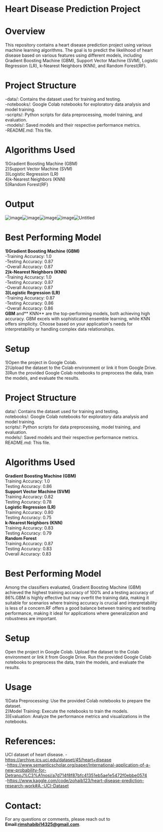 # Heart Disease Prediction Project
# Overview
This repository contains a heart disease prediction project using various machine learning algorithms. The goal is to predict the likelihood of heart disease based on various features using different models, including Gradient Boosting Machine (GBM), Support Vector Machine (SVM), Logistic Regression (LR), k-Nearest Neighbors (KNN), and Random Forest(RF).
# Project Structure
-data/: Contains the dataset used for training and testing.<br>
-notebooks/: Google Colab notebooks for exploratory data analysis and model training.<br>
-scripts/: Python scripts for data preprocessing, model training, and evaluation.<br>
-models/: Saved models and their respective performance metrics.<br>
-README.md: This file.
# Algorithms Used
1)Gradient Boosting Machine (GBM)<br>
2)Support Vector Machine (SVM)<br>
3)Logistic Regression (LR)<br>
4)k-Nearest Neighbors (KNN)<br>
5)Random Forest(RF)
# Output
![image](https://github.com/user-attachments/assets/286c1cbd-85bd-4f81-9648-634006f6d294)![image](https://github.com/user-attachments/assets/f3b31739-cda9-49dd-ba93-28bc03bd3b55)![image](https://github.com/user-attachments/assets/ab83e29e-cdce-4897-a850-6fd655749057)![image](https://github.com/user-attachments/assets/d5700f2b-4add-47a2-b362-625b28d7eeeb)![Untitled](https://github.com/user-attachments/assets/e0979693-393e-48e5-bbeb-8858fbf5b47d)

# Best Performing Model
**1)Gradient Boosting Machine (GBM)**<br>
-Training Accuracy: 1.0<br>
-Testing Accuracy: 0.87<br>
-Overall Accuracy: 0.87<br>
**2)k-Nearest Neighbors (KNN)**<br>
-Training Accuracy: 1.0<br>
-Testing Accuracy: 0.87<br>
-Overall Accuracy: 0.87<br>
**3)Logistic Regression (LR)**<br>
-Training Accuracy: 0.87<br>
-Testing Accuracy: 0.86<br>
-Overall Accuracy: 0.86<br>
**GBM** and** KNN** are the top-performing models, both achieving high accuracy. GBM excels with sophisticated ensemble learning, while KNN offers simplicity. Choose based on your application's needs for interpretability or handling complex data relationships.
# Setup
1)Open the project in Google Colab.<br>
2)Upload the dataset to the Colab environment or link it from Google Drive.<br>
3)Run the provided Google Colab notebooks to preprocess the data, train the models, and evaluate the results.<br>
# Project Structure
data/: Contains the dataset used for training and testing.<br>
notebooks/: Google Colab notebooks for exploratory data analysis and model training.<br>
scripts/: Python scripts for data preprocessing, model training, and evaluation.<br>
models/: Saved models and their respective performance metrics.<br>
README.md: This file.
# Algorithms Used
**Gradient Boosting Machine (GBM)**<br>
Training Accuracy: 1.0<br>
Testing Accuracy: 0.86<br>
**Support Vector Machine (SVM)**<br>
Training Accuracy: 0.82<br>
Testing Accuracy: 0.78<br>
**Logistic Regression (LR)**<br>
Training Accuracy: 0.80<br>
Testing Accuracy: 0.75<br>
**k-Nearest Neighbors (KNN)**<br>
Training Accuracy: 0.83<br>
Testing Accuracy: 0.79<br>
**Random Forest**<br>
Training Accuracy: 0.87<br>
Testing Accuracy: 0.83<br>
Overall Accuracy: 0.83<br>
# Best Performing Model
Among the classifiers evaluated, Gradient Boosting Machine (GBM) achieved the highest training accuracy of 100% and a testing accuracy of 86%.GBM is highly effective but may overfit the training data, making it suitable for scenarios where training accuracy is crucial and interpretability is less of a concern.RF offers a good balance between training and testing performance, making it ideal for applications where generalization and robustness are important.
# Setup
Open the project in Google Colab.
Upload the dataset to the Colab environment or link it from Google Drive.
Run the provided Google Colab notebooks to preprocess the data, train the models, and evaluate the results.
# Usage
1)Data Preprocessing: Use the provided Colab notebooks to prepare the dataset.<br>
2)Model Training: Execute the notebooks to train the models.<br>
3)Evaluation: Analyze the performance metrics and visualizations in the notebooks.<br>
# References:
UCI dataset of heart disease.
-https://archive.ics.uci.edu/dataset/45/heart+disease<br>
-https://www.semanticscholar.org/paper/International-application-of-a-new-probability-for-DetranoJ%C3%A1nosi/a7d714f8f87bfc41351eb5ae1e5472f0ebbe0574<br>
-https://www.kaggle.com/code/zohaib123/heart-disease-prediction-research-work#A.-UCI-Dataset
# Contact:
For any questions or comments, please reach out to **Email:rimshabibi14325@gmail.com**.

